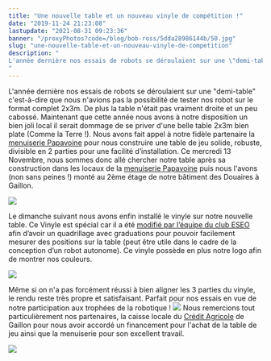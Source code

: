 ```yaml
---
title: "Une nouvelle table et un nouveau vinyle de compétition !"
date: "2019-11-24 21:23:08"
lastupdate: "2021-08-31 09:23:36"
banner: "/proxyPhotos?code=/blog/bob-ross/5dda28986144b/50.jpg"
slug: "une-nouvelle-table-et-un-nouveau-vinyle-de-competition"
description: " 
L'année dernière nos essais de robots se déroulaient sur une \"demi-table\" c'est-à-dire que nous n'avions pas la possibilité de tester nos robot
"
---
```

L'année dernière nos essais de robots se déroulaient sur une "demi-table" c'est-à-dire que nous n'avions pas la possibilité de tester nos robot sur le format complet 2x3m. De plus la table n'était pas vraiment droite et un peu cabossé. Maintenant que cette année nous avons à notre disposition un bien joli local il serait dommage de se priver d'une belle table 2x3m bien plate (Comme la Terre !). Nous avons fait appel à notre fidèle partenaire la [menuiserie Papavoine](https://www.papavoine-menuiserie.com/) pour nous construire une table de jeu solide, robuste, divisible en 2 parties pour une facilité d’installation. 
Ce mercredi 13 Novembre, nous sommes donc allé chercher notre table après sa construction dans les locaux de la [menuiserie Papavoine](https://www.papavoine-menuiserie.com/) puis nous l'avons (non sans peines !) monté au 2ème étage de notre bâtiment des Douaires à Gaillon.

![](/proxyPhotos?code=/blog/bob-ross/5dda2832e7800/original.jpg)

Le dimanche suivant nous avons enfin installé le vinyle sur notre nouvelle table. Ce Vinyle est spécial car il a été [modifié par l’équipe du club ESEO](https://twitter.com/ESEORobot/status/1186720300626579459) afin d’avoir un quadrillage avec graduations pour pouvoir facilement mesurer des positions sur la table (peut être utile dans le cadre de la conception d’un robot autonome). Ce vinyle possède en plus notre logo afin de montrer nos couleurs.

![](/proxyPhotos?code=/blog/bob-ross/5dda292567eaf/original.jpg)

Même si on n'a pas forcément réussi à bien aligner les 3 parties du vinyle, le rendu reste très propre et satisfaisant. Parfait pour nos essais en vue de notre participation aux trophées de la robotique !
![](https://s2.qwant.com/thumbr/0x380/c/1/af6517f6af5a40653c198ef38d94940444ee833fc002a43463393260dd3600/1200px-Cr%C3%A9dit_Agricole.svg.png?u=https%3A%2F%2Fupload.wikimedia.org%2Fwikipedia%2Fen%2Fthumb%2Fa%2Fa6%2FCr%25C3%25A9dit_Agricole.svg%2F1200px-Cr%25C3%25A9dit_Agricole.svg.png&q=0&b=1&p=0&a=1)
Nous remercions tout particulièrement nos partenaires, la caisse locale du <a href="https://credit-agricole.fr/particulier/agence/normandie-seine/gaillon-2371.html">Crédit Agricole</a> de Gaillon pour nous avoir accordé un financement pour l'achat de la table de jeu ainsi que la menuiserie pour son excellent travail.

![](/proxyPhotos?code=/blog/bob-ross/5ddaf64c45d25/original.jpg)
    